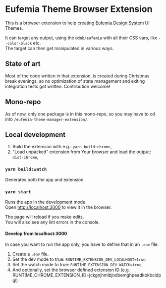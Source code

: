# Eufemia Theme Browser Extension

This is a browser extension to help creating [Eufemia Design System](https://eufemia.dnb.no) UI Themes.

It can target any output, using the `@dnb/eufemia` with all their CSS vars, like `--color-black` etc.\
The target can then get manipulated in various ways.

## State of art

Most of the code written in that extension, is created during Christmas break evenings, so no optimization of state management and exiting integration tests got written. Contribution welcome!

## Mono-repo

As of now, only one package is in this mono-repo, so you may have to cd into `/eufemia-theme-manager-extension/`.

## Local development

1. Build the extension with e.g.: `yarn build:chrome`,
1. "Load unpacked" extension from Your browser and load the output: `dist-chrome`,

### `yarn build:watch`

Generates both the app and extension.

### `yarn start`

Runs the app in the development mode.\
Open [http://localhost:3000](http://localhost:3000) to view it in the browser.

The page will reload if you make edits.\
You will also see any lint errors in the console.

#### Develop from localhost:3000

In case you want to run the app only, you have to define that in an `.env` file.

1. Create a `.env` file.
1. Set the dev mode to true: `RUNTIME_EXTENSION_DEV_LOCALHOST=true`,
1. Set the watch mode to true: `RUNTIME_EXTENSION_DEV_WATCH=true`,
1. And optionally, set the browser defined extension ID (e.g. RUNTIME_CHROME_EXTENSION_ID=jckgnjhmlbjndbemghpeadkbkbcidpgl)
